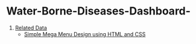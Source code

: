 # Water-Borne-Diseases-Dashboard-
1. [Related Data]()
   * [Simple Mega Menu Design using HTML and CSS](https://www.youtube.com/watch?v=WJywDib33S0)
